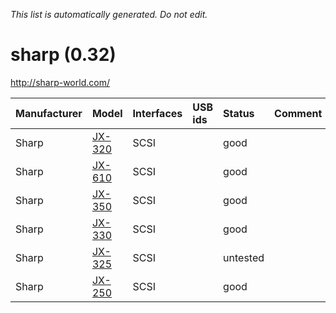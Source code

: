 _This list is automatically generated. Do not edit._

# sharp (0.32) #
http://sharp-world.com/

| **Manufacturer** | **Model** | **Interfaces** | **USB ids** | **Status** | **Comment** | **URL** |
|:-----------------|:----------|:---------------|:------------|:-----------|:------------|:--------|
|Sharp|[JX-320](SharpJX320.md)|SCSI|  |good|  |  |
|Sharp|[JX-610](SharpJX610.md)|SCSI|  |good|  |  |
|Sharp|[JX-350](SharpJX350.md)|SCSI|  |good|  |  |
|Sharp|[JX-330](SharpJX330.md)|SCSI|  |good|  |  |
|Sharp|[JX-325](SharpJX325.md)|SCSI|  |untested|  |  |
|Sharp|[JX-250](SharpJX250.md)|SCSI|  |good|  |  |